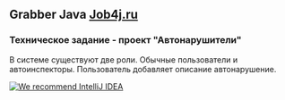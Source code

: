 ## Grabber Java [Job4j.ru](http://Job4j.ru)
### Техническое задание - проект "Автонарушители"

В системе существуют две роли. Обычные пользователи и автоинспекторы.
Пользователь добавляет описание автонарушение.

[![We recommend IntelliJ IDEA](https://www.elegantobjects.org/intellij-idea.svg)](https://www.jetbrains.com/idea/)
